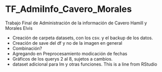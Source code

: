 # TF_AdmiInfo_Cavero_Morales
Trabajo Final de Administración de la información de Cavero Hamill y Morales Elvis
  * Creación de carpeta datasets, con los csv. y el backup de los datos.
  * Creación de save del df y no de la imagen en general
  * Combinación?
  * Agregando en Preprocesamiento modicación de fechas
  * Gráficos de los querys 2 al 8, sujetos a cambios.
  * dataset adicional para lm y otras funciones.
This is a line from RStudio

